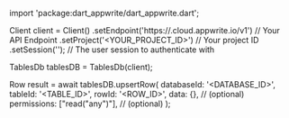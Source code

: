 import 'package:dart_appwrite/dart_appwrite.dart';

Client client = Client()
    .setEndpoint('https://<REGION>.cloud.appwrite.io/v1') // Your API Endpoint
    .setProject('<YOUR_PROJECT_ID>') // Your project ID
    .setSession(''); // The user session to authenticate with

TablesDb tablesDB = TablesDb(client);

Row result = await tablesDB.upsertRow(
    databaseId: '<DATABASE_ID>',
    tableId: '<TABLE_ID>',
    rowId: '<ROW_ID>',
    data: {}, // (optional)
    permissions: ["read("any")"], // (optional)
);
